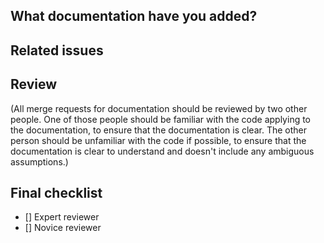<!-- Merge request for adding new documentation -->
## What documentation have you added?

<!-- Give a brief description of the items of documentation you'd added. -->

## Related issues

<!-- Link related issues below. Insert the issue link or reference after the word "Closes" if merging this should automatically close it. -->

## Review

(All merge requests for documentation should be reviewed by two other people. One of those people should be familiar with the code applying to the documentation, to ensure that the  documentation is clear. The other person should be unfamiliar with the code if possible, to ensure that the documentation is clear to understand and doesn't include any ambiguous assumptions.)

## Final checklist

- [] Expert reviewer
- [] Novice reviewer